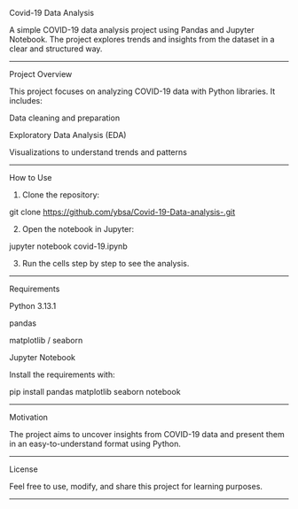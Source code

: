 
Covid-19 Data Analysis

A simple COVID-19 data analysis project using Pandas and Jupyter Notebook. The project explores trends and insights from the dataset in a clear and structured way.


---

Project Overview

This project focuses on analyzing COVID-19 data with Python libraries. It includes:

Data cleaning and preparation

Exploratory Data Analysis (EDA)

Visualizations to understand trends and patterns


---

How to Use

1. Clone the repository:

git clone https://github.com/ybsa/Covid-19-Data-analysis-.git


2. Open the notebook in Jupyter:

jupyter notebook covid-19.ipynb


3. Run the cells step by step to see the analysis.




---

Requirements

Python 3.13.1

pandas

matplotlib / seaborn

Jupyter Notebook


Install the requirements with:

pip install pandas matplotlib seaborn notebook


---

Motivation

The project aims to uncover insights from COVID-19 data and present them in an easy-to-understand format using Python.


---

License

Feel free to use, modify, and share this project for learning purposes.


---

